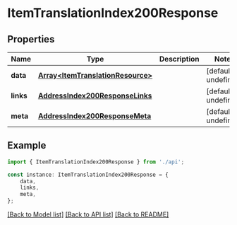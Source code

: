 # ItemTranslationIndex200Response


## Properties

Name | Type | Description | Notes
------------ | ------------- | ------------- | -------------
**data** | [**Array&lt;ItemTranslationResource&gt;**](ItemTranslationResource.md) |  | [default to undefined]
**links** | [**AddressIndex200ResponseLinks**](AddressIndex200ResponseLinks.md) |  | [default to undefined]
**meta** | [**AddressIndex200ResponseMeta**](AddressIndex200ResponseMeta.md) |  | [default to undefined]

## Example

```typescript
import { ItemTranslationIndex200Response } from './api';

const instance: ItemTranslationIndex200Response = {
    data,
    links,
    meta,
};
```

[[Back to Model list]](../README.md#documentation-for-models) [[Back to API list]](../README.md#documentation-for-api-endpoints) [[Back to README]](../README.md)
